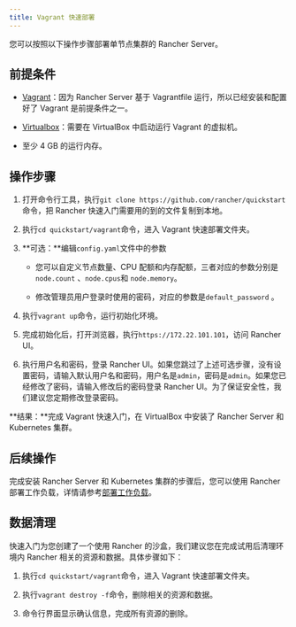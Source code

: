```yaml
---
title: Vagrant 快速部署
---
```


您可以按照以下操作步骤部署单节点集群的 Rancher Server。

## 前提条件

- [Vagrant](https://www.vagrantup.com)：因为 Rancher Server 基于 Vagrantfile 运行，所以已经安装和配置好了 Vagrant 是前提条件之一。

- [Virtualbox](https://www.virtualbox.org)：需要在 VirtualBox 中启动运行 Vagrant 的虚拟机。

- 至少 4 GB 的运行内存。

## 操作步骤

1. 打开命令行工具，执行`git clone https://github.com/rancher/quickstart`命令，把 Rancher 快速入门需要用的到的文件复制到本地。

1. 执行`cd quickstart/vagrant`命令，进入 Vagrant 快速部署文件夹。

1. **可选：**编辑`config.yaml`文件中的参数

   - 您可以自定义节点数量、CPU 配额和内存配额，三者对应的参数分别是`node.count` 、`node.cpus`和 `node.memory`。

   - 修改管理员用户登录时使用的密码，对应的参数是`default_password` 。

1. 执行`vagrant up`命令，运行初始化环境。

1. 完成初始化后，打开浏览器，执行`https://172.22.101.101`，访问 Rancher UI。

1. 执行用户名和密码，登录 Rancher UI。如果您跳过了上述可选步骤，没有设置密码，请输入默认用户名和密码，用户名是`admin`，密码是`admin`。如果您已经修改了密码，请输入修改后的密码登录 Rancher UI。为了保证安全性，我们建议您定期修改登录密码。

**结果：**完成 Vagrant 快速入门，在 VirtualBox 中安装了 Rancher Server 和 Kubernetes 集群。

## 后续操作

完成安装 Rancher Server 和 Kubernetes 集群的步骤后，您可以使用 Rancher 部署工作负载，详情请参考[部署工作负载](/docs/quick-start-guide/workload/_index)。

## 数据清理

快速入门为您创建了一个使用 Rancher 的沙盒，我们建议您在完成试用后清理环境内 Rancher 相关的资源和数据。具体步骤如下：

1. 执行`cd quickstart/vagrant`命令，进入 Vagrant 快速部署文件夹。

1. 执行`vagrant destroy -f`命令，删除相关的资源和数据。

1. 命令行界面显示确认信息，完成所有资源的删除。
